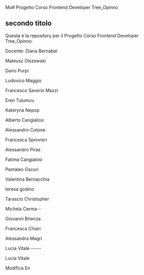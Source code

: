 Mo# Progetto Corso Frontend Developer Tree_Opinno

## secondo titolo

Questa è la repository per il Progetto Corso Frontend Developer Tree_Opinno.

Docente: Diana Bernabei

Mateusz Olszewski

Dario Purpi

Ludovico Maggio

Francesco Saverio Mazzi

Eren Tulumcu

Kateryna Nepop

Alberto Cangialosi

Alessandro Cotone

Francesca Sprovieri

Alessandro Piras

Fatima Cangialosi

Pantaleo Oscuri

Valentina Bernacchia

teresa godino

Tarascio Christopher

Michela Cerma--

Giovanni Brienza

Francesca Chiari

Alessandra Magri

Lucia Vitale -----


Lucia Vitale

Modifica En

